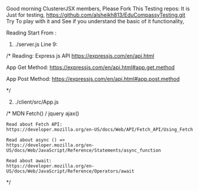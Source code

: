 Good morning ClustererJSX members,
Please Fork This Testing repos:
It is Just for testing,
https://github.com/alsheikh813/EduCompassyTesting.git
Try To play with it and See if you understand the basic of it functionality,



Reading Start From :

1) ./server.js Line 9:

/*
  Reading:
  Express js API
  https://expressjs.com/en/api.html

  App Get Method:
  https://expressjs.com/en/api.html#app.get.method

  App Post Method:
  https://expressjs.com/en/api.html#app.post.method

*/

2) ./client/src/App.js

/*
	MDN Fetch() / jquery ajax()
	
    Read about Fetch API: 
    https://developer.mozilla.org/en-US/docs/Web/API/Fetch_API/Using_Fetch

    Read about async () =>
    https://developer.mozilla.org/en-US/docs/Web/JavaScript/Reference/Statements/async_function

    Read about await:
    https://developer.mozilla.org/en-US/docs/Web/JavaScript/Reference/Operators/await

  */